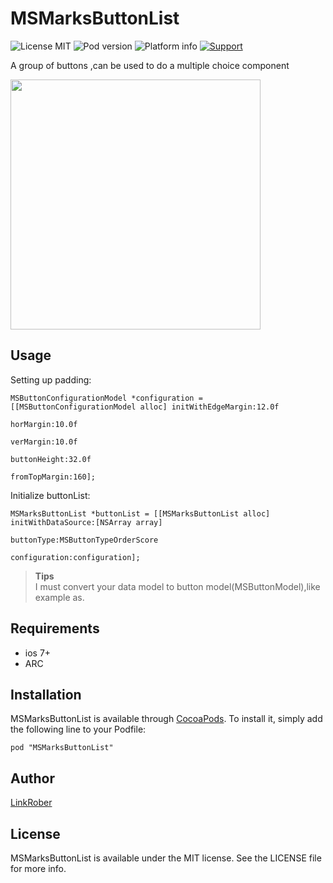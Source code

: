 # MSMarksButtonList

![License MIT](https://img.shields.io/dub/l/vibe-d.svg)
![Pod version](http://img.shields.io/cocoapods/v/MSMarksButtonList.svg?style=flat)
![Platform info](http://img.shields.io/cocoapods/p/MSMarksButtonList.svg?style=flat)
[![Support](https://img.shields.io/badge/support-iOS7+-blue.svg?style=flat)](https://www.apple.com/nl/ios/)

A group of buttons ,can be used to do a multiple choice component

<div align="left"><img src="screenshot1.png" height="400px" /></div>
<!--![screenshot](https://github.com/LinkRober/MSMarksButtonList/Example/ScreenShot/screenshot1.png)-->

## Usage

Setting up padding:

```
MSButtonConfigurationModel *configuration = [[MSButtonConfigurationModel alloc] initWithEdgeMargin:12.0f
                                                                                             horMargin:10.0f
                                                                                             verMargin:10.0f
                                                                                          buttonHeight:32.0f
                                                                                         fromTopMargin:160];

```

Initialize buttonList:

```
MSMarksButtonList *buttonList = [[MSMarksButtonList alloc] initWithDataSource:[NSArray array]
                                                                       buttonType:MSButtonTypeOrderScore
                                                                    configuration:configuration];

```

>**Tips**</br>
I must convert your data model to button model(MSButtonModel),like example as.

## Requirements
* ios 7+
* ARC

## Installation

MSMarksButtonList is available through [CocoaPods](http://cocoapods.org). To install
it, simply add the following line to your Podfile:

`pod "MSMarksButtonList"`


## Author

[LinkRober](http://www.jianshu.com/users/84ae3fbd22e1/latest_articles)

## License

MSMarksButtonList is available under the MIT license. See the LICENSE file for more info.
